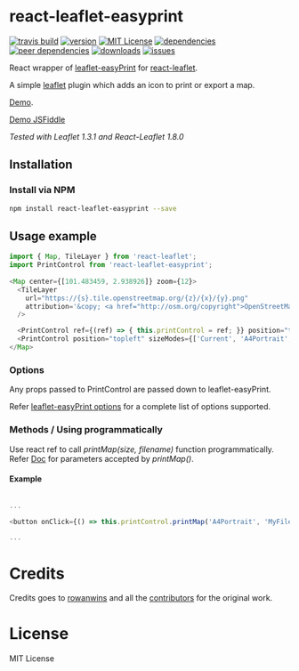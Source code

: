 # react-leaflet-easyprint

[![travis build](https://img.shields.io/travis/mhasbie/react-leaflet-easyprint.svg?style=plastic)](https://travis-ci.org/mhasbie/react-leaflet-easyprint)
[![version](https://img.shields.io/npm/v/react-leaflet-easyprint.svg?style=plastic)](http://npm.im/react-leaflet-easyprint)
[![MIT License](https://img.shields.io/npm/l/react-leaflet-easyprint.svg?style=plastic)](http://opensource.org/licenses/MIT)
[![dependencies](https://img.shields.io/david/mhasbie/react-leaflet-easyprint.svg?style=plastic)](https://david-dm.org/mhasbie/react-leaflet-easyprint)
[![peer dependencies](https://img.shields.io/david/peer/mhasbie/react-leaflet-easyprint.svg?style=plastic)](https://david-dm.org/mhasbie/react-leaflet-easyprint?type=peer)
[![downloads](https://img.shields.io/npm/dt/react-leaflet-easyprint.svg?style=plastic)](http://npm-stat.com/charts.html?package=react-leaflet-easyprint&from=2018-01-01)
[![issues](https://img.shields.io/github/issues/mhasbie/react-leaflet-easyprint.svg?style=plastic)](https://github.com/mhasbie/react-leaflet-easyprint/issues)

React wrapper of [leaflet-easyPrint](https://github.com/rowanwins/leaflet-easyPrint) for [react-leaflet](https://github.com/PaulLeCam/react-leaflet).

A simple [leaflet](http://www.leafletjs.com) plugin which adds an icon to print or export a map.

[Demo](http://rowanwins.github.com/leaflet-easyPrint/).

[Demo JSFiddle](https://jsfiddle.net/m_hasbie/87h9cnjd/)

*Tested with Leaflet 1.3.1 and React-Leaflet 1.8.0*

## Installation

### Install via NPM

```bash
npm install react-leaflet-easyprint --save
```

## Usage example

```javascript
import { Map, TileLayer } from 'react-leaflet';
import PrintControl from 'react-leaflet-easyprint';
		
<Map center={[101.483459, 2.938926]} zoom={12}>
  <TileLayer
    url="https://{s}.tile.openstreetmap.org/{z}/{x}/{y}.png"
    attribution='&copy; <a href="http://osm.org/copyright">OpenStreetMap</a> contributors'
  />

  <PrintControl ref={(ref) => { this.printControl = ref; }} position="topleft" sizeModes={['Current', 'A4Portrait', 'A4Landscape']} hideControlContainer={false} />
  <PrintControl position="topleft" sizeModes={['Current', 'A4Portrait', 'A4Landscape']} hideControlContainer={false} title="Export as PNG" exportOnly />
</Map>
```

### Options

Any props passed to PrintControl are passed down to leaflet-easyPrint.

Refer [leaflet-easyPrint options](https://github.com/rowanwins/leaflet-easyPrint#options) for a complete list of options supported.

### Methods / Using programmatically

Use react ref to call *printMap(size, filename)* function programmatically. Refer [Doc](https://github.com/rowanwins/leaflet-easyPrint#methods--using-programmatically) for parameters accepted by *printMap()*.


#### Example

```javascript

...

<button onClick={() => this.printControl.printMap('A4Portrait', 'MyFileName')} >Print Map</button>

...

```

# Credits
Credits goes to [rowanwins](https://github.com/rowanwins) and all the [contributors](https://github.com/rowanwins/leaflet-easyPrint/graphs/contributors) for the original work.

# License

MIT License
